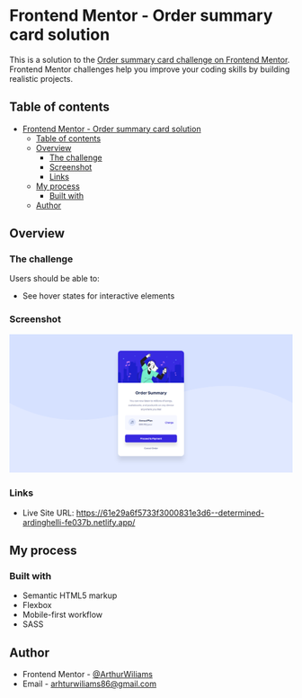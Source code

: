# Frontend Mentor - Order summary card solution

This is a solution to the [Order summary card challenge on Frontend Mentor](https://www.frontendmentor.io/challenges/order-summary-component-QlPmajDUj). Frontend Mentor challenges help you improve your coding skills by building realistic projects.

## Table of contents

- [Frontend Mentor - Order summary card solution](#frontend-mentor---order-summary-card-solution)
  - [Table of contents](#table-of-contents)
  - [Overview](#overview)
    - [The challenge](#the-challenge)
    - [Screenshot](#screenshot)
    - [Links](#links)
  - [My process](#my-process)
    - [Built with](#built-with)
  - [Author](#author)

## Overview

### The challenge

Users should be able to:

- See hover states for interactive elements

### Screenshot

![Page screenshot](./screenshot.png)

### Links

<!-- - Solution URL: <https://your-solution-url.com> -->
- Live Site URL: <https://61e29a6f5733f3000831e3d6--determined-ardinghelli-fe037b.netlify.app/>

## My process

### Built with

- Semantic HTML5 markup
- Flexbox
- Mobile-first workflow
- SASS

## Author

- Frontend Mentor - [@ArthurWiliams](https://www.frontendmentor.io/profile/yourusername)
- Email - [arhturwiliams86@gmail.com](mailto:arthurwiliams86@gmail.com)
